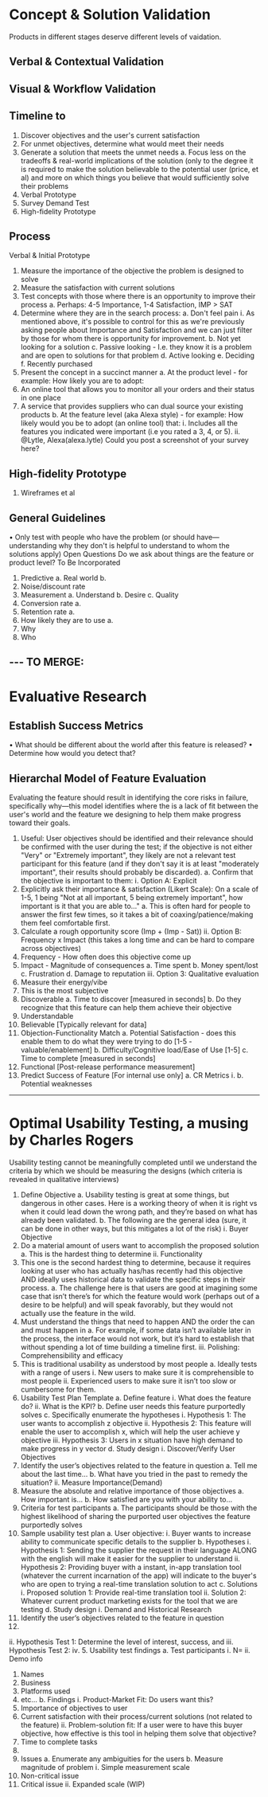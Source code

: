 # Concept & Solution Validation
Products in different stages deserve different levels of vaidation.
## Verbal & Contextual Validation

## Visual & Workflow Validation

## Timeline to
1. Discover objectives and the user's current satisfaction
2. For unmet objectives, determine what would meet their needs
3. Generate a solution that meets the unmet needs
a. Focus less on the tradeoffs & real-world implications of the solution (only to the degree it is required to make the solution believable to the potential user (price, et al) and more on which things you believe that would sufficiently solve their problems
4. Verbal Prototype
5. Survey Demand Test
6. High-fidelity Prototype
## Process
Verbal & Initial Prototype
1. Measure the importance of the objective the problem is designed to solve
2. Measure the satisfaction with  current solutions
3. Test concepts with those where there is an opportunity to improve their process
a. Perhaps: 4-5 Importance, 1-4 Satisfaction, IMP > SAT
4. Determine where they are in the search process:
a. Don't feel pain
ⅰ. As mentioned above, it's possible to control for this as we're previously asking people about Importance and Satisfaction and we can just filter by those for whom there is opportunity for improvement.
b. Not yet looking for a solution
c. Passive looking - I.e. they know it is a problem and are open to solutions for that problem
d. Active looking
e. Deciding
f. Recently purchased
5. Present the  concept in a succinct manner
a. At the product level - for example: How likely you are to adopt:
1. An online tool that allows you to monitor all your orders and their status in one place
2. A service that provides suppliers who can dual source your existing products
b. At the feature level (aka Alexa style) - for example: How  likely would you be to adopt (an online tool) that:
ⅰ. Includes  all the features you indicated were important (i.e you rated a 3, 4, or 5).
ⅱ. @Lytle, Alexa(alexa.lytle) Could you post a screenshot of your survey here?
## High-fidelity Prototype
1. Wireframes et al
## General Guidelines
• Only test with people who have  the problem (or should have—understanding why they don't is helpful to understand to whom the solutions apply)
Open Questions
Do we ask about things are the feature or product level?
To Be Incorporated
1. Predictive
a. Real world
b. 
2. Noise/discount rate
3. Measurement
a. Understand
b. Desire
c. Quality
4. Conversion rate
a. 
5. Retention rate
a. 
6. How likely they are to use
a. 
7. Why
8. Who

--- TO MERGE:
---
# Evaluative Research
## Establish Success Metrics
• What should be different about the world after this feature is released?
• Determine how would you detect that?
## Hierarchal Model of Feature Evaluation
Evaluating the feature should result in identifying the core risks in failure, specifically why—this model identifies where the is a lack of fit between the user's world and the feature we designing to help them make progress toward their goals.
1. Useful: User objectives should be identified and their relevance should be confirmed with the user during the test; if the objective is not either "Very" or "Extremely important", they likely are not a relevant test participant for this feature (and if they don't say it is at least "moderately important", their results should probably be discarded).
a. Confirm that the objective is important to them:
ⅰ. Option A: Explicit 
1. Explicitly ask their importance & satisfaction (Likert Scale): On a scale of 1-5, 1 being "Not at all important, 5 being extremely important", how important is it that you are able to..."
a. This is often hard for people to answer the first few times, so it takes a bit of coaxing/patience/making them feel comfortable first.
2. Calculate a rough opportunity score (Imp + (Imp - Sat))
ⅱ. Option B: Frequency x Impact (this takes a long time and can be hard to compare across objectives)
1. Frequency - How often does this objective come up
2. Impact - Magnitude of consequences
a. Time spent
b. Money spent/lost
c. Frustration
d. Damage to reputation
ⅲ. Option 3: Qualitative evaluation
1. Measure their energy/vibe
2. This is the most subjective
2. Discoverable
a. Time to discover [measured in seconds]
b. Do they recognize that this feature can help them achieve their objective
3. Understandable
4. Believable [Typically relevant for data]
5. Objection-Functionality Match
a. Potential Satisfaction - does this enable them to do what they were trying to do [1-5 - valuable/enablement]
b. Difficulty/Cognitive load/Ease of Use [1-5]
c. Time to complete [measured in seconds]
6. Functional [Post-release performance measurement]
7. Predict Success of Feature [For internal use only]
a. CR Metrics
ⅰ. 
b. Potential weaknesses

--- 
# Optimal Usability Testing, a musing by Charles Rogers
Usability testing cannot be meaningfully completed until we understand the criteria by which we should be measuring the designs (which criteria is revealed in qualitative interviews)
1. Define Objective
a. Usability testing is great at some things, but dangerous in other cases. Here is a working theory of when it is right vs when it could lead down the wrong path, and they’re based on what has already been validated.
b. The following are the general idea (sure, it can be done in other ways, but this mitigates a lot of the risk)
ⅰ. Buyer Objective
1. Do a material amount of users want to accomplish the proposed solution
a. This is the hardest thing to determine
ⅱ. Functionality
1. This one is the second hardest thing to determine, because it requires looking at user who has actually has/has recently had this objective AND ideally uses historical data to validate the specific steps in their process.
a. The challenge here is that users are good at imagining some case that isn’t there’s for which the feature would work (perhaps out of a desire to be helpful) and will speak favorably, but they would not actually use the feature in the wild.
2. Must understand the things that need to happen AND the order the can and must happen in
a. For example, if some data isn’t available later in the process, the interface would not work, but it’s hard to establish that without spending a lot of time building a timeline first.
ⅲ. Polishing: Comprehensibility and efficacy
1. This is traditional usability as understood by most people
a. Ideally tests with a range of users
ⅰ. New users to make sure it is comprehensible to most people
ⅱ. Experienced users to make sure it isn’t too slow or cumbersome for them.
2. Usability Test Plan Template
a. Define feature
ⅰ. What does the feature do?
ⅱ. What is the KPI?
b. Define user needs this feature purportedly solves
c. Specifically enumerate the hypotheses
ⅰ. Hypothesis 1: The user wants to accomplish z objective
ⅱ. Hypothesis 2: This feature will enable the user to accomplish x, which will help the user achieve y objective
ⅲ. Hypothesis 3: Users in x situation have high demand to make progress in y vector
d. Study design
ⅰ. Discover/Verify User Objectives
1. Identify the user’s objectives related to the feature in question
a. Tell me about the last time…
b. What have you tried in the past to remedy the situation?
ⅱ. Measure Importance(Demand)
1. Measure the absolute and relative importance of those objectives
a. How important is...
b. How satisfied are you with your ability to…
3. Criteria for test participants
a. The participants should be those with the highest likelihood of sharing the purported user objectives the feature purportedly solves
4. Sample usability test plan
a. User objective:
ⅰ. Buyer wants to increase ability to communicate specific details to the supplier
b. Hypotheses
ⅰ. Hypothesis 1: Sending the supplier the request in their language ALONG with the english will make it easier for the supplier to understand
ⅱ. Hypothesis 2: Providing buyer with a instant, in-app translation tool (whatever the current incarnation of the app) will indicate to the buyer's who are open to trying a real-time translation solution to act
c. Solutions
ⅰ. Proposed solution 1: Provide real-time translation tool
ⅱ. Solution 2: Whatever current product marketing exists for the tool that we are testing
d. Study design
ⅰ. Demand and Historical Research
1. Identify the user’s objectives related to the feature in question
2. 
ⅱ. Hypothesis Test 1: Determine the level of interest, success, and
ⅲ. Hypothesis Test 2:
ⅳ. 
5. Usability test findings
a. Test participants
ⅰ. N=
ⅱ. Demo info
1. Names
2. Business 
3. Platforms used
4. etc...
b. Findings
ⅰ. Product-Market Fit: Do users want this?
1. Importance of objectives to user
2. Current satisfaction with their process/current solutions (not related to the feature)
ⅱ. Problem-solution fit: If a user were to have this buyer objective, how effective is this tool in helping them solve that objective?
1. Time to complete tasks
2. 
3. Issues
a. Enumerate any ambiguities for the users
b. Measure magnitude of problem
ⅰ. Simple measurement scale
1. Non-critical issue
2. Critical issue
ⅱ. Expanded scale (WIP)
